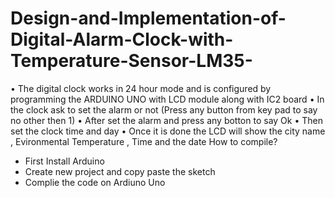 # Design-and-Implementation-of-Digital-Alarm-Clock-with-Temperature-Sensor-LM35-

• The digital clock works in 24 hour mode and is configured by programming the ARDUINO UNO with LCD
module along with IC2 board
• In the clock ask to set the alarm or not (Press any button from key pad to say no other then 1)
• After set the alarm and press any botton to say Ok
• Then set the clock time and day 
• Once it is done the LCD will show the city name , Evironmental Temperature , Time and the date
How to compile?
- First Install Arduino
- Create new project and copy paste the sketch
- Complie the code on Ardiuno Uno
